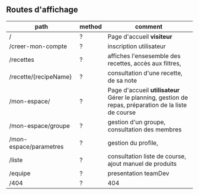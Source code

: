 ## Routes d'affichage
| path    | method | comment |
| -------- | ---- | ---------- |
| / | ? | Page d'accueil **visiteur** |
| /creer-mon-compte | ? | inscription utilisateur |
| /recettes | ? |  affiches l'ensesemble des recettes, accès aux filtres, |
| /recette/{recipeName} | ? | consultation d'une recette, de sa note |
| /mon-espace/  | ? |Page d'accueil **utilisateur** Gérer le planning, gestion de repas, préparation de la liste de course |
| /mon-espace/groupe  |?  | gestion d'un groupe, consultation des membres|
| /mon-espace/parametres  |?  | gestion du profile, |
| /liste | ? | consultation liste de course, ajout manuel de produits |
| /equipe | ? | presentation teamDev |
| /404 | ? | 404 |

